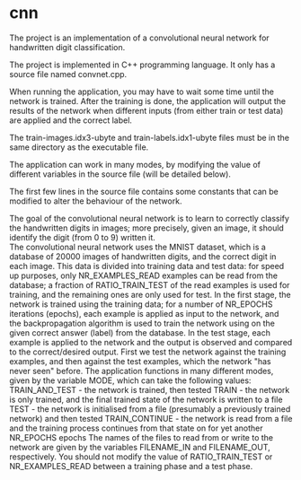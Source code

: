 # cnn

The project is an implementation of a convolutional neural network for handwritten digit classification. 

The project is implemented in C++ programming language. It only has a source file named convnet.cpp. 

When running the application, you may have to wait some time until the network is trained. After the training is done, the application will output the results of the network when different inputs (from either train or test data) are applied and the correct label. 

The train-images.idx3-ubyte and train-labels.idx1-ubyte files must be in the same directory as the executable file. 

The application can work in many modes, by modifying the value of different variables in the source file (will be detailed below). 


The first few lines in the source file contains some constants that can be modified to alter the behaviour of the network. 


The goal of the convolutional neural network is to learn to correctly classify the handwritten digits in images; more precisely, given an image, it should identify the digit (from 0 to 9) written it.  
The convolutional neural network uses the MNIST dataset, which is a database of 20000 images of handwritten digits, and the correct digit in each image. This data is divided into training data and test data: for speed up purposes, only NR_EXAMPLES_READ examples can be read from the database; a fraction of RATIO_TRAIN_TEST of the read examples is used for training, and the remaining ones are only used for test. 
In the first stage, the network is trained using the training data; for a number of NR_EPOCHS iterations (epochs), each example is applied as input to the network, and the backpropagation algorithm is used to train the network using on the given correct answer (label) from the database. 
In the test stage, each example is applied to the network and the output is observed and compared to the correct/desired output. First we test the network against the training examples, and then against the test examples, which the network "has never seen" before. 
The application functions in many different modes, given by the variable MODE, which can take the following values: 
	TRAIN_AND_TEST 	- the network is trained, then tested
	TRAIN 			- the network is only trained, and the final trained state of the network is written to a file
	TEST 			- the network is initialised from a file (presumably a previously trained network) and then tested
	TRAIN_CONTINUE 	- the network is read from a file and the training process continues from that state on for yet another NR_EPOCHS epochs
The names of the files to read from or write to the network are given by the variables FILENAME_IN and FILENAME_OUT, respectively. 
You should not modify the value of RATIO_TRAIN_TEST or NR_EXAMPLES_READ between a training phase and a test phase. 

